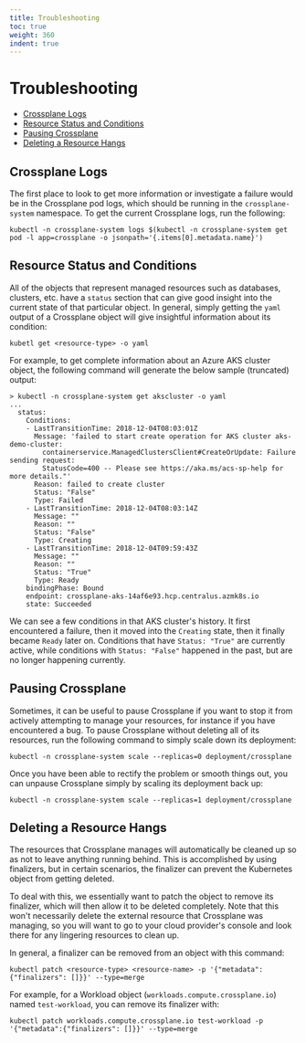 ```yaml
---
title: Troubleshooting
toc: true
weight: 360
indent: true
---
```

# Troubleshooting

* [Crossplane Logs](#crossplane-logs)
* [Resource Status and Conditions](#resource-status-and-conditions)
* [Pausing Crossplane](#pausing-crossplane)
* [Deleting a Resource Hangs](#deleting-a-resource-hangs)

## Crossplane Logs

The first place to look to get more information or investigate a failure would be in the Crossplane pod logs, which should be running in the `crossplane-system` namespace.
To get the current Crossplane logs, run the following:

```console
kubectl -n crossplane-system logs $(kubectl -n crossplane-system get pod -l app=crossplane -o jsonpath='{.items[0].metadata.name}')
```

## Resource Status and Conditions

All of the objects that represent managed resources such as databases, clusters, etc. have a `status` section that can give good insight into the current state of that particular object.
In general, simply getting the `yaml` output of a Crossplane object will give insightful information about its condition:

```console
kubetl get <resource-type> -o yaml
```

For example, to get complete information about an Azure AKS cluster object, the following command will generate the below sample (truncated) output:

```console
> kubectl -n crossplane-system get akscluster -o yaml
...
  status:
    Conditions:
    - LastTransitionTime: 2018-12-04T08:03:01Z
      Message: 'failed to start create operation for AKS cluster aks-demo-cluster:
        containerservice.ManagedClustersClient#CreateOrUpdate: Failure sending request:
        StatusCode=400 -- Please see https://aka.ms/acs-sp-help for more details."'
      Reason: failed to create cluster
      Status: "False"
      Type: Failed
    - LastTransitionTime: 2018-12-04T08:03:14Z
      Message: ""
      Reason: ""
      Status: "False"
      Type: Creating
    - LastTransitionTime: 2018-12-04T09:59:43Z
      Message: ""
      Reason: ""
      Status: "True"
      Type: Ready
    bindingPhase: Bound
    endpoint: crossplane-aks-14af6e93.hcp.centralus.azmk8s.io
    state: Succeeded
```

We can see a few conditions in that AKS cluster's history.
It first encountered a failure, then it moved into the `Creating` state, then it finally became `Ready` later on.
Conditions that have `Status: "True"` are currently active, while conditions with `Status: "False"` happened in the past, but are no longer happening currently.

## Pausing Crossplane

Sometimes, it can be useful to pause Crossplane if you want to stop it from actively attempting to manage your resources, for instance if you have encountered a bug.
To pause Crossplane without deleting all of its resources, run the following command to simply scale down its deployment:

```console
kubectl -n crossplane-system scale --replicas=0 deployment/crossplane
```

Once you have been able to rectify the problem or smooth things out, you can unpause Crossplane simply by scaling its deployment back up:

```console
kubectl -n crossplane-system scale --replicas=1 deployment/crossplane
```

## Deleting a Resource Hangs

The resources that Crossplane manages will automatically be cleaned up so as not to leave anything running behind.
This is accomplished by using finalizers, but in certain scenarios, the finalizer can prevent the Kubernetes object from getting deleted.

To deal with this, we essentially want to patch the object to remove its finalizer, which will then allow it to be deleted completely.
Note that this won't necessarily delete the external resource that Crossplane was managing, so you will want to go to your cloud provider's console and look there for any lingering resources to clean up.

In general, a finalizer can be removed from an object with this command:

```console
kubectl patch <resource-type> <resource-name> -p '{"metadata":{"finalizers": []}}' --type=merge
```

For example, for a Workload object (`workloads.compute.crossplane.io`) named `test-workload`, you can remove its finalizer with:

```console
kubectl patch workloads.compute.crossplane.io test-workload -p '{"metadata":{"finalizers": []}}' --type=merge
```
